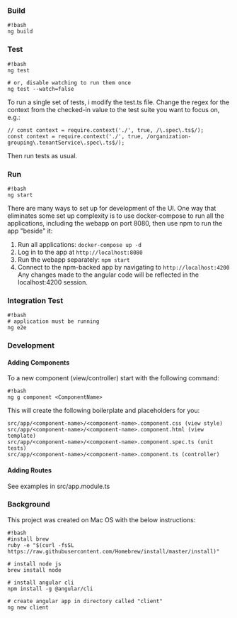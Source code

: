 ### Build

```
#!bash
ng build
```

### Test

```
#!bash
ng test

# or, disable watching to run them once
ng test --watch=false
```

To run a single set of tests, i modify the test.ts file. Change the regex for the context
from the checked-in value to the test suite you want to focus on, e.g.:

```
// const context = require.context('./', true, /\.spec\.ts$/);
const context = require.context('./', true, /organization-grouping\.tenantService\.spec\.ts$/);
```

Then run tests as usual.

### Run

```
#!bash
ng start
```

There are many ways to set up for development of the UI. One way that eliminates some set up
complexity is to use docker-compose to run all the applications, including the webapp on port
8080, then use npm to run the app "beside" it:

1. Run all applications: `docker-compose up -d`
1. Log in to the app at `http://localhost:8080`
1. Run the webapp separately: `npm start`
1. Connect to the npm-backed app by navigating to `http://localhost:4200`
   Any changes made to the angular code will be reflected in the localhost:4200 session.

### Integration Test

```
#!bash
# application must be running
ng e2e
```

### Development

#### Adding Components

To a new component (view/controller) start with the following command:

```
#!bash
ng g component <ComponentName>
```

This will create the following boilerplate and placeholders for you:

```
src/app/<component-name>/<component-name>.component.css (view style)
src/app/<component-name>/<component-name>.component.html (view template)
src/app/<component-name>/<component-name>.component.spec.ts (unit tests)
src/app/<component-name>/<component-name>.component.ts (controller)
```

#### Adding Routes

See examples in src/app.module.ts

### Background

This project was created on Mac OS with the below instructions:

```
#!bash
#install brew
ruby -e "$(curl -fsSL https://raw.githubusercontent.com/Homebrew/install/master/install)"

# install node js
brew install node

# install angular cli
npm install -g @angular/cli

# create angular app in directory called "client"
ng new client
```
